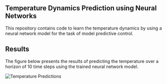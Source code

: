 ## Temperature Dynamics Prediction using Neural Networks

This repository contains code to learn the temperature dynamics by using a neural network model for the task of model predictive control.

## Results

The figure below presents the results of predicting the temperature over a horizon of 10 time steps using the trained neural network model.

![Temperature Predictions](path_to_figure.jpg)
